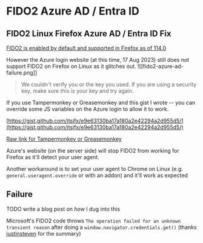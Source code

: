 # FIDO2 Azure AD / Entra ID

## FIDO2 Linux Firefox Azure AD / Entra ID Fix

[FIDO2 is enabled by default and supported in Firefox as of 114.0](https://www.mozilla.org/en-US/firefox/114.0/releasenotes/)

However the Azure login website (at this time, 17 Aug 2023) still does not support FIDO2 on Firefox on Linux as it glitches out.
![[fido2-azure-ad-failure.png]]

> We couldn't verify you or the key you used. If you are using a security key, make sure this is your key and try again.

If you use Tampermonkey or Greasemonkey and this gist I wrote -- you can override some JS variables on the Azure login to allow it to work.

[https://gist.github.com/itsjfx/e9e63130ba17a180a2e42294a2d955d5/](https://gist.github.com/itsjfx/e9e63130ba17a180a2e42294a2d955d5/)  

[Raw link for Tampermonkey or Greasemonkey](https://gist.github.com/itsjfx/e9e63130ba17a180a2e42294a2d955d5/raw/75157271fae2e7f89b13e8ec43e2037ac673c187/azure_login_fido2_fix.user.js)

Azure's website (on the server side) will stop FIDO2 from working for Firefox as it'll detect your user agent.

Another workaround is to set your user agent to Chrome on Linux (e.g. `general.useragent.override` or with an addon) and it'll work as expected

## Failure

TODO write a blog post on _how_ I dug into this

Microsoft's FIDO2 code throws `The operation failed for an unknown transient reason` after doing a `window.navigator.credentials.get()` (thanks [justinsteven](https://github.com/webcompat/web-bugs/issues/101753#issuecomment-1728897194) for the summary)